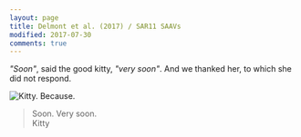 ```yaml
---
layout: page
title: Delmont et al. (2017) / SAR11 SAAVs
modified: 2017-07-30
comments: true
---
```


_"Soon"_, said the good kitty, _"very soon"_. And we thanked her, to which she did not respond.

<div class="centerimg">
<img title="Kitty. Because." src="http://i.imgur.com/Mp9wG.jpg" />
</div>

<blockquote>
Soon. Very soon.

<div class="blockquote-author">Kitty</div>
</blockquote>

